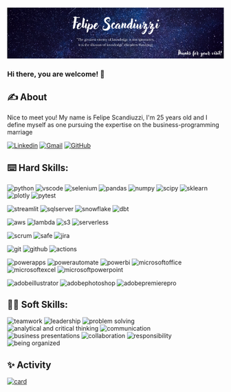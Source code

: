 [![Header](https://github.com/Felipe-Scandiuzzi/Felipe-Scandiuzzi/blob/images/Felipe%20Scandiuzzi.png "Header")](https://www.linkedin.com/in/felipescandiuzzi/)


### Hi there, you are welcome! 👋

## ✍️ About

Nice to meet you! My name is Felipe Scandiuzzi, I'm 25 years old and I define myself as one pursuing the expertise on the business-programming marriage

[![Linkedin](https://img.shields.io/badge/felipe-scandiuzzi-0A66C2?&logo=Linkedin&logoColor=white&link=https://www.linkedin.com/in/felipescandiuzzi/)](https://www.linkedin.com/in/felipescandiuzzi/)
[![Gmail](https://img.shields.io/badge/felipescandiuzzi97@gmail.com-EA4335?&logo=Gmail&logoColor=white&link=mailto:felipescandiuzzi97@gmail.com)](mailto:felipescandiuzzi97@gmail.com)
[![GitHub](https://img.shields.io/github/followers/felipe-scandiuzzi?label=follow&style=social)](https://github.com/felipe-scandiuzzi)

## ⌨️ Hard Skills:

![python](https://img.shields.io/badge/Python-3776AB?&logo=python&logoColor=white)
![vscode](https://img.shields.io/badge/VSCode-0078D4?&logo=visual%20studio%20code&logoColor=white)
![selenium](https://img.shields.io/badge/Selenium-3F4F75?&logo=selenium&logoColor=white)
![pandas](https://img.shields.io/badge/Pandas-2C2D72?&logo=pandas&logoColor=white)
![numpy](https://img.shields.io/badge/Numpy-777BB4?&logo=numpy&logoColor=white)
![scipy](https://img.shields.io/badge/SciPy-654FF0?&logo=SciPy&logoColor=white)
![sklearn](https://img.shields.io/badge/scikit_learn-F7931E?&logo=scikit-learn&logoColor=white)
![plotly](https://img.shields.io/badge/Plotly-3F4F75?&logo=plotly&logoColor=white)
![pytest](https://img.shields.io/badge/Pytest-0A9EDC?&logo=pytest&logoColor=white)

![streamlit](https://img.shields.io/badge/Streamlit-FF4B4B?&logo=streamlit&logoColor=white)
![sqlserver](https://img.shields.io/badge/SQL%20Server-000000?&logo=microsoftsqlserver&logoColor=white)
![snowflake](https://img.shields.io/badge/Snowflake-29B5E8?&logo=snowflake&logoColor=white)
![dbt](https://img.shields.io/badge/dbt-FF694B?&logo=dbt&logoColor=white)

![aws](https://img.shields.io/badge/Amazon_AWS-FF9900?&logo=amazonaws&logoColor=white)
![lambda](https://img.shields.io/badge/AWS%20Lambda-000000?&logo=awslambda&logoColor=white)
![s3](https://img.shields.io/badge/Amazon%20S3-000000?&logo=amazons3&logoColor=white)
![serverless](https://img.shields.io/badge/Serverless-FD5750?&logo=serverless&logoColor=white)

![scrum](https://img.shields.io/badge/<<>>-000000?&logo=<<>>&logoColor=white)
![safe](https://img.shields.io/badge/<<>>-000000?&logo=<<>>&logoColor=white)
![jira](https://img.shields.io/badge/Jira-0052CC?&logo=Jira&logoColor=white)

![git](https://img.shields.io/badge/Git-000000?&logo=git&logoColor=white)
![github](https://img.shields.io/badge/GitHub-000000?&logo=github&logoColor=white)
![actions](https://img.shields.io/badge/GitHub%20Actions-2088FF?&logo=github-actions&logoColor=white)

![powerapps](https://img.shields.io/badge/Power%20Apps-741d63?&logo=powerapps&logoColor=white)
![powerautomate](https://img.shields.io/badge/Power%20Automate-0f48c2?&logo=powerautomate&logoColor=white)
![powerbi](https://img.shields.io/badge/Power%20BI-e9c310?&logo=powerbi&logoColor=white)
![microsoftoffice](https://img.shields.io/badge/Microsoft%20Office-f63800?&logo=microsoftoffice&logoColor=white)
![microsoftexcel](https://img.shields.io/badge/Microsoft%20Excel-026e38?&logo=microsoftexcel&logoColor=white)
![microsoftpowerpoint](https://img.shields.io/badge/Microsoft%20PowerPoint-e94320?&logo=microsoftpowerpoint&logoColor=white)

![adobeillustrator](https://img.shields.io/badge/Adobe%20Illustrator-f79500?&logo=adobeillustrator&logoColor=white)
![adobephotoshop](https://img.shields.io/badge/Adobe%20Photoshop-001d34?&logo=adobephotoshop&logoColor=white)
![adobepremierepro](https://img.shields.io/badge/Adobe%20Premiere-000058?&logo=adobepremierepro&logoColor=white)


## 🙋‍♂️ Soft Skills:
![teamwork](https://img.shields.io/badge/Collaboration-AC2724)
![leadership](https://img.shields.io/badge/Leadership-42BEEB)
![problem solving](https://img.shields.io/badge/Problem%20Solving-98C74D)
![analytical and critical thinking](https://img.shields.io/badge/Analytical%20and%20Critical%20Thinking-6E8BAB)
![communication](https://img.shields.io/badge/Active%20Learning-559C93)
![business presentations](https://img.shields.io/badge/Collaboration-AC2724)
![collaboration](https://img.shields.io/badge/Collaboration-98C74D)
![responsibility](https://img.shields.io/badge/Motivation-F06242)
![being organized](https://img.shields.io/badge/Positive%20Attitude-709C8F)


## ✨ Activity
[![card](https://github-readme-stats.vercel.app/api?username=felipe-scandiuzzi&theme=default)](https://github.com/felipe-scandiuzzi/)
